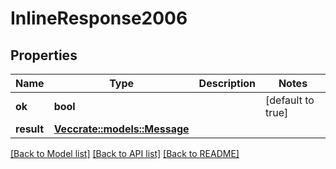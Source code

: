 # InlineResponse2006

## Properties

Name | Type | Description | Notes
------------ | ------------- | ------------- | -------------
**ok** | **bool** |  | [default to true]
**result** | [**Vec<crate::models::Message>**](Message.md) |  | 

[[Back to Model list]](../README.md#documentation-for-models) [[Back to API list]](../README.md#documentation-for-api-endpoints) [[Back to README]](../README.md)


